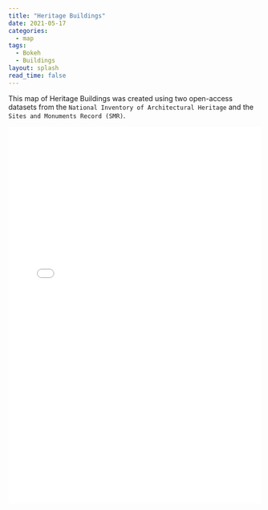```yaml
---
title: "Heritage Buildings"
date: 2021-05-17
categories:
  - map
tags:
  - Bokeh
  - Buildings
layout: splash
read_time: false
---
```

This map of Heritage Buildings was created using two open-access datasets from the `National Inventory of Architectural Heritage` and the `Sites and Monuments Record (SMR)`. 

<div style="height: 750px; width: 100%;">
  <iframe
    type="text/html"
    src="{{ site.baseurl }}/assets/html/heritage_buildings.html"
    style="height: 100%; width: 100%; border: 0;">
  </iframe>
</div>